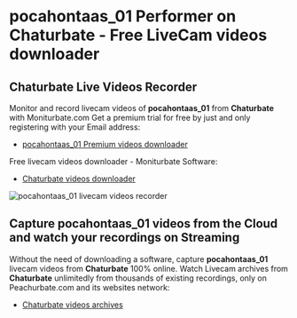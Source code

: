 # pocahontaas_01 Performer on Chaturbate - Free LiveCam videos downloader

## Chaturbate Live Videos Recorder

Monitor and record livecam videos of **pocahontaas_01** from **Chaturbate** with Moniturbate.com
Get a premium trial for free by just and only registering with your Email address:
* [pocahontaas_01 Premium videos downloader](https://moniturbate.com/request-demo-licence-key.html)

Free livecam videos downloader - Moniturbate Software:
* [Chaturbate videos downloader](https://moniturbate.com/moniturbate-download-software.html)

![pocahontaas_01 livecam videos recorder](https://peachurnet.com/templates/moniturbate-software.png)


## Capture pocahontaas_01 videos from the Cloud and watch your recordings on Streaming

Without the need of downloading a software, capture **pocahontaas_01** livecam videos from **Chaturbate** 100% online.
Watch Livecam archives from **Chaturbate** unlimitedly from thousands of existing recordings, only on Peachurbate.com and its websites network:
* [Chaturbate videos archives](https://peachurnet.com/)